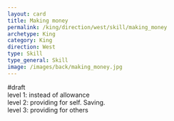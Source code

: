 ```yaml
---
layout: card
title: Making money
permalink: /king/direction/west/skill/making_money
archetype: King
category: King
direction: West
type: Skill
type_general: Skill
image: /images/back/making_money.jpg
---
```

#draft   
level 1: instead of allowance   
level 2: providing for self. Saving.  
level 3: providing for others 
